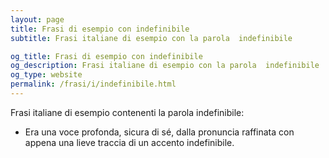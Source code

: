 ```yaml
---
layout: page
title: Frasi di esempio con indefinibile 
subtitle: Frasi italiane di esempio con la parola  indefinibile

og_title: Frasi di esempio con indefinibile 
og_description: Frasi italiane di esempio con la parola  indefinibile
og_type: website
permalink: /frasi/i/indefinibile.html
---
```


Frasi italiane di esempio contenenti la parola indefinibile:


- Era una voce profonda, sicura di sé, dalla pronuncia raffinata con appena una lieve traccia di un accento indefinibile.
